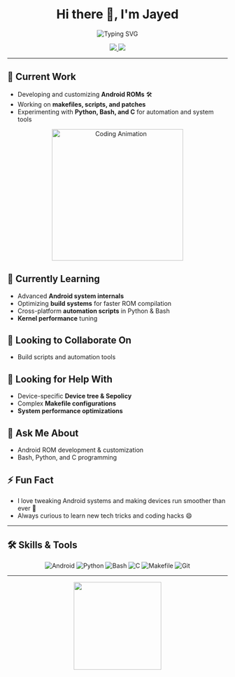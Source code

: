 <h1 align="center">Hi there 👋, I'm Jayed</h1>

<p align="center">
  <picture>
    <!-- Dark mode -->
    <source media="(prefers-color-scheme: dark)" srcset="https://readme-typing-svg.herokuapp.com?font=Fira+Code&size=25&pause=1000&color=FFFFFF&background=00000000&width=500&lines=Custom+ROM+Developer;Code+Explorer" />
    <!-- Light mode -->
    <source media="(prefers-color-scheme: light)" srcset="https://readme-typing-svg.herokuapp.com?font=Fira+Code&size=25&pause=1000&color=000000&background=00000000&width=500&lines=Custom+ROM+Developer;Code+Explorer" />
    <!-- Fallback -->
    <img src="https://readme-typing-svg.herokuapp.com?font=Fira+Code&size=25&pause=1000&color=00F7FF&background=00000000&width=500&lines=Custom+ROM+Developer;Code+Explorer" alt="Typing SVG" />
  </picture>
</p>

<p align="center">
  <a href="https://t.me/Jayedkhan70" target="_blank">
    <img src="https://img.shields.io/badge/Telegram-Contact-blue?style=for-the-badge&logo=telegram" />
  </a>
  <a href="https://github.com/Jayedkhan800" target="_blank">
    <img src="https://img.shields.io/badge/GitHub-Follow-black?style=for-the-badge&logo=github" />
  </a>
</p>

---

## 🔭 Current Work
- Developing and customizing **Android ROMs** 🛠️  
- Working on **makefiles, scripts, and patches**  
- Experimenting with **Python, Bash, and C** for automation and system tools
  
<p align="center">
  <!-- Developer coding animation -->
  <img src="https://media.giphy.com/media/qgQUggAC3Pfv687qPC/giphy.gif" width="300" alt="Coding Animation"/>
</p>

## 🌱 Currently Learning
- Advanced **Android system internals**  
- Optimizing **build systems** for faster ROM compilation  
- Cross-platform **automation scripts** in Python & Bash  
- **Kernel performance** tuning  

## 👯 Looking to Collaborate On
- Build scripts and automation tools  

## 🤔 Looking for Help With
- Device-specific **Device tree & Sepolicy**  
- Complex **Makefile configurations**  
- **System performance optimizations**  

## 💬 Ask Me About
- Android ROM development & customization  
- Bash, Python, and C programming  

## ⚡ Fun Fact
- I love tweaking Android systems and making devices run smoother than ever 🚀  
- Always curious to learn new tech tricks and coding hacks 😄  

---

## 🛠️ Skills & Tools
<p align="center">
  <img alt="Android" src="https://img.shields.io/badge/Android-3DDC84?style=for-the-badge&logo=android&logoColor=white"/>
  <img alt="Python" src="https://img.shields.io/badge/Python-3776AB?style=for-the-badge&logo=python&logoColor=white"/>
  <img alt="Bash" src="https://img.shields.io/badge/Bash-4EAA25?style=for-the-badge&logo=gnu-bash&logoColor=white"/>
  <img alt="C" src="https://img.shields.io/badge/C-00599C?style=for-the-badge&logo=c&logoColor=white"/>
  <img alt="Makefile" src="https://img.shields.io/badge/Makefile-000000?style=for-the-badge&logo=make&logoColor=white"/>
  <img alt="Git" src="https://img.shields.io/badge/Git-F05032?style=for-the-badge&logo=git&logoColor=white"/>
</p>

---

<p align="center">
  <img src="https://media.giphy.com/media/3o7aCTfyhYawdOXcFW/giphy.gif" width="200" />
</p>
